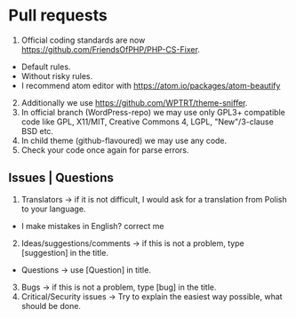 # Pull requests
1. Official coding standards are now https://github.com/FriendsOfPHP/PHP-CS-Fixer.
+ Default rules. 
+ Without risky rules.
+ I recommend atom editor with https://atom.io/packages/atom-beautify
2. Additionally we use https://github.com/WPTRT/theme-sniffer.
2. In official branch (WordPress-repo) we may use only GPL3+ compatible code like GPL, X11/MIT, Creative Commons 4, LGPL, "New"/3-clause BSD etc.
3. In child theme (github-flavoured) we may use any code.
4. Check your code once again for parse errors.

## Issues | Questions
1. Translators → if it is not difficult, I would ask for a translation from Polish to your language.
+ I make mistakes in English? correct me
2. Ideas/suggestions/comments → if this is not a problem, type [suggestion] in the title.
+ Questions → use [Question] in title.
3. Bugs → if this is not a problem, type [bug] in the title.
4. Critical/Security issues → Try to explain the easiest way possible, what should be done.
